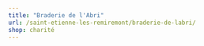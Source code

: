 ```yaml
---
title: "Braderie de l'Abri"
url: /saint-etienne-les-remiremont/braderie-de-labri/
shop: charité
---
```


